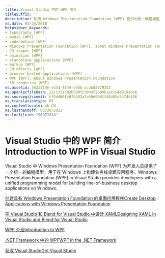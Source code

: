 ```yaml
---
title: Visual Studio 中的 WPF 简介
titleSuffix: ''
description: 利用 Windows Presentation Foundation (WPF) 提供的统一编程模型构建业务线桌面应用程序。
ms.date: 01/26/2018
helpviewer_keywords:
- typography [WPF]
- media [WPF]
- code-behind [WPF]
- Windows Presentation Foundation [WPF], about Windows Presentation Foundation
- 2D shapes [WPF]
- animation [WPF]
- standalone applications [WPF]
- markup [WPF]
- 2D effects [WPF]
- browser-hosted applications [WPF]
- WPF [WPF], about Windows Presentation Foundation
- 3D rendering [WPF]
ms.assetid: 582a314e-e23d-4144-b45b-acbbd5579252
ms.openlocfilehash: 21c5311382b509fc3004f2609b2acc54e919eb56
ms.sourcegitcommit: bf5dd80f4d7b202afa90e90d1148402c5474d826
ms.translationtype: MT
ms.contentlocale: zh-CN
ms.lasthandoff: 03/30/2021
ms.locfileid: "96972810"
---
```

# <a name="introduction-to-wpf-in-visual-studio"></a><span data-ttu-id="87fe1-103">Visual Studio 中的 WPF 简介</span><span class="sxs-lookup"><span data-stu-id="87fe1-103">Introduction to WPF in Visual Studio</span></span>
<span data-ttu-id="87fe1-104">Visual Studio 中 Windows Presentation Foundation (WPF) 为开发人员提供了一个统一的编程模型，用于在 Windows 上构建业务线桌面应用程序。</span><span class="sxs-lookup"><span data-stu-id="87fe1-104">Windows Presentation Foundation (WPF) in Visual Studio provides developers with a unified programming model for building line-of-business desktop applications on Windows.</span></span>  
  
 [<span data-ttu-id="87fe1-105">创建具有 Windows Presentation Foundation 的桌面应用程序</span><span class="sxs-lookup"><span data-stu-id="87fe1-105">Create Desktop Applications with Windows Presentation Foundation</span></span>](/visualstudio/designers/create-modern-desktop-applications-with-windows-presentation-foundation)  

 [<span data-ttu-id="87fe1-106">在 Visual Studio 和 Blend for Visual Studio 中设计 XAML</span><span class="sxs-lookup"><span data-stu-id="87fe1-106">Designing XAML in Visual Studio and Blend for Visual Studio</span></span>](/visualstudio/designers/designing-xaml-in-visual-studio)  
  
 [<span data-ttu-id="87fe1-107">WPF 介绍</span><span class="sxs-lookup"><span data-stu-id="87fe1-107">Introduction to WPF</span></span>](../introduction-to-wpf.md)  
  
 [<span data-ttu-id="87fe1-108">.NET Framework 中的 WPF</span><span class="sxs-lookup"><span data-stu-id="87fe1-108">WPF in the .NET Framework</span></span>](../index.md)  
  
 [<span data-ttu-id="87fe1-109">获取 Visual Studio</span><span class="sxs-lookup"><span data-stu-id="87fe1-109">Get Visual Studio</span></span>](https://aka.ms/vsdownload?utm_source=mscom&utm_campaign=msdocs)

